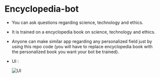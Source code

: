 # Encyclopedia-bot

* You can ask questions regarding science, technology and ethics.
* It is trained on a encyclopedia book on science, technology and ethics.
* Anyone can make similar app regarding any personalized field just by using this repo code (you will have to replace encyclopedia book with the personalized book you want your bot be trained).

* UI :

  
   ![UI](https://github.com/Rakib-data-scientist/Encyclopedia-bot/assets/137823730/3758e6c2-9e9d-4b4b-925d-9552eb138498)
